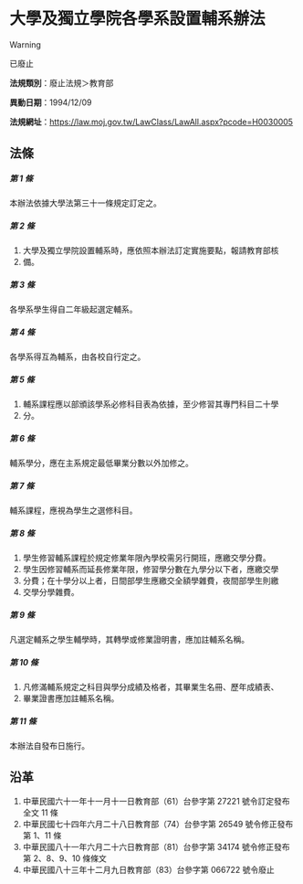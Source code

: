 # 大學及獨立學院各學系設置輔系辦法
> [!WARNING]
> 已廢止

**法規類別**：廢止法規＞教育部

**異動日期**：1994/12/09  

**法規網址**：https://law.moj.gov.tw/LawClass/LawAll.aspx?pcode=H0030005



## 法條
##### 第 1 條
本辦法依據大學法第三十一條規定訂定之。

##### 第 2 條
1. 大學及獨立學院設置輔系時，應依照本辦法訂定實施要點，報請教育部核
1. 備。

##### 第 3 條
各學系學生得自二年級起選定輔系。

##### 第 4 條
各學系得互為輔系，由各校自行定之。

##### 第 5 條
1. 輔系課程應以部頒該學系必修科目表為依據，至少修習其專門科目二十學
1. 分。

##### 第 6 條
輔系學分，應在主系規定最低畢業分數以外加修之。

##### 第 7 條
輔系課程，應視為學生之選修科目。

##### 第 8 條
1. 學生修習輔系課程於規定修業年限內學校需另行開班，應繳交學分費。
1. 學生因修習輔系而延長修業年限，修習學分數在九學分以下者，應繳交學
1. 分費；在十學分以上者，日間部學生應繳交全額學雜費，夜間部學生則繳
1. 交學分學雜費。

##### 第 9 條
凡選定輔系之學生輔學時，其轉學或修業證明書，應加註輔系名稱。

##### 第 10 條
1. 凡修滿輔系規定之科目與學分成績及格者，其畢業生名冊、歷年成績表、
1. 畢業證書應加註輔系名稱。

##### 第 11 條
本辦法自發布日施行。

## 沿革
1. 中華民國六十一年十一月十一日教育部（61）台參字第 27221  號令訂定發布全文 11 條
1. 中華民國七十四年六月二十八日教育部（74）台參字第 26549  號令修正發布第 1、11  條
1. 中華民國八十一年六月二十六日教育部（81）台參字第 34174  號令修正發布第 2、8、9、10  條條文
1. 中華民國八十三年十二月九日教育部（83）台參字第 066722 號令廢止

